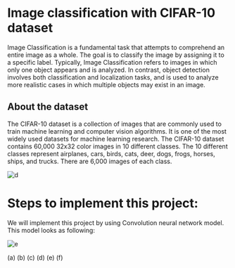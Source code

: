 # Image classification with CIFAR-10 dataset
Image Classification is a fundamental task that attempts to comprehend an entire image as a whole. The goal is to classify the image by assigning it to a specific label. Typically, Image Classification refers to images in which only one object appears and is analyzed. In contrast, object detection involves both classification and localization tasks, and is used to analyze more realistic cases in which multiple objects may exist in an image.
## About the dataset
The CIFAR-10 dataset is a collection of images that are commonly used to train machine learning and computer vision algorithms. It is one of the most widely used datasets for machine learning research. The CIFAR-10 dataset contains 60,000 32x32 color images in 10 different classes. The 10 different classes represent airplanes, cars, birds, cats, deer, dogs, frogs, horses, ships, and trucks. There are 6,000 images of each class.

![d](https://user-images.githubusercontent.com/68856803/89033560-a9573600-d354-11ea-9ff2-82ce285518b6.png)

# Steps to implement this project:
We will implement this project by using Convolution neural network model. This model looks as following:

![e](https://user-images.githubusercontent.com/68856803/89033923-85482480-d355-11ea-98b7-07bfe7cc1011.png)

(a)
(b)
(c)
(d)
(e)
(f)
